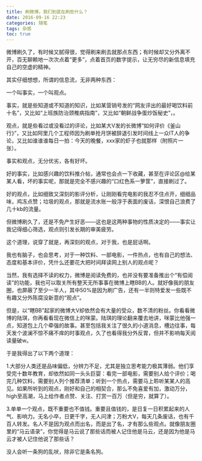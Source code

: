 ```yaml
---
title: 刷微博，我们到底在刷些什么？
date: 2016-09-16 22:23
categories: 随笔
tags: 杂感
toc: true
---
```

微博刷久了，有时候又腻得很，觉得刷来刷去就那点东西；有时候却又分外离不开，百无聊赖地一次次点着“更多”，点着首页的数字提示，让无穷尽的新信息填充自己的空虚的精神。

其实仔细想想，所谓的信息流，无非两种东西：

一个叫事实，一个叫观点。

事实，就是些知道或不知道的知识，比如某营销号发的“网友评出的最好喝饮料前十名”，又比如“上班族防治颈椎病指南”，又比如“朝鲜战争蛋炒饭秘史”，。

观点，就是些看过或没看过的评论，比如某大V发的长微博“如何评价《釜山行》”，又比如阿里几个工程师因为刷单抢月饼被辞退引发时间线上一众IT人的争论，又比如谁谁谁每日一拍：今天的晚餐，xxx家的虾子也就那样（附照片一张）。

事实和观点，无分优劣，各有好坏。

好的事实，比如感兴趣的饮料推介帖，通常也会点一下收藏，甚至在评论区@给某某人看，坏的事实呢，那就是完全不感兴趣的“口红色系一箩筐”，直接刷过了。

好的观点，比如细致又深刻的影评分析，让刚刚看完电影的我忍不住点开，细细品味，鸡冻点赞；垃圾的观点，那就是流水账一般浮于表面的废话，深恨自己浪费了几十kb的流量。

但微博刷久了，还是不免产生好恶——这也是这两种事物的性质决定的——事实让我记得细心筛选，观点则引发长期的审美疲劳。

这个道理，说穿了就是，再深刻的观点，对于我，也是屁话啊。

我也有脑子，也会思考，对于一种饮料、一部电影，一件热点，也有自己的想法、态度和基本评价，凭什么还要花大把时间拜读网上别人的观点呢？

当然，我有选择不读的权力，微博是阅读免费的，也并没有要准备推出个“有偿阅读”的功能，我也可以取关所有整天无所事事在微博上瞎BB的人。就好像我的朋友圈，也屏蔽了至少一半人，其中50%是因为刷广告，还有一半则特爱发一些既不有趣又分外陈腐没新意的“观点”。

但是，以“瞎BB”起家的微博大V却依然会有大量的受众，数不清的粉丝。你看看微博的陆琪，你再看看现在微信上的咪蒙。陆琪的理论翻来覆去地讲，咪蒙比他强一点，知道包上几个牵强的故事。甚至包括我关注了很久的小道消息，槽边往事，每天发个波澜不惊不痛不痒的时事观点，久了也看得我分外反胃，但并不影响每天阅读量破w。

于是我得出了以下两个道理：

1.大部分人类还是品味偏低，分辨力不足，尤其是独立思考能力极其薄弱。他们享受完十数年教育，却依然如同一头头巨婴：看完一部电影，需要别人给个评价；喝完几种饮料，需要别人列个推荐清单；听到一个热点，需要马上聆听某某人的高见。如果所听到的观点，刚好和自己的相契合，那么不免喜爱有加，激动万分，high至高潮，马上给作者点赞、关注、打赏一百万（但是穷，就算了）。

3.单单一个观点，既不重要也不值钱。重要且值钱的，是日复一日积累起来的人气、影响力。无名小卒，日更千字，无人问津；万粉大V，每天几条废话，也有千百人转发。名人不是因为观点而出名，而是出了名，才有那么些观点。就像朋友圈里的“马云语录”，你觉得是马云说了那些话而被人记住他是马云，还是因为他是马云才被人记住他说了那些话？

没人会听一条狗的乱吠，除非它是条名狗。
